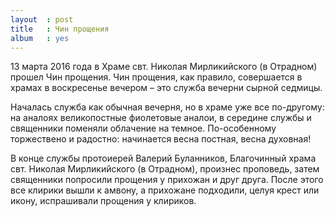 ```yaml
---
layout  : post
title   : Чин прощения
album   : yes
---
```

13 марта 2016 года в Храме свт. Николая Мирликийского (в Отрадном) прошел Чин прощения. Чин прощения, как правило, совершается в храмах в воскресенье вечером – это служба вечерни сырной седмицы. 

Началась служба как обычная вечерня, но в храме уже все по-другому: на аналоях великопостные фиолетовые аналои, в середине службы и священники поменяли облачение на темное. По-особенному торжествено и радостно: начинается весна постная, весна духовная!

В конце службы протоиерей Валерий Буланников, Благочинный храма свт. Николая Мирликийского (в Отрадном), произнес проповедь, затем священники попросили прощения у прихожан и друг друга. После этого все клирики вышли к амвону, а прихожане подходили, целуя крест или икону, испрашивали прощения у клириков.
